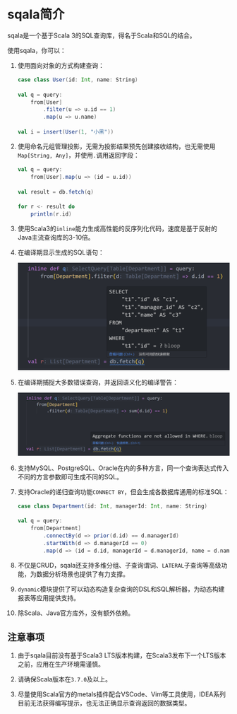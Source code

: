 # sqala简介

sqala是一个基于Scala 3的SQL查询库，得名于Scala和SQL的结合。

使用sqala，你可以：

1. 使用面向对象的方式构建查询：

    ```scala
    case class User(id: Int, name: String)

    val q = query:
        from[User]
            .filter(u => u.id == 1)
            .map(u => u.name)

    val i = insert(User(1, "小黑"))
    ```

2. 使用命名元组管理投影，无需为投影结果预先创建接收结构，也无需使用`Map[String, Any]`，并使用`.`调用返回字段：

    ```scala
    val q = query:
        from[User].map(u => (id = u.id))

    val result = db.fetch(q)

    for r <- result do
        println(r.id)
    ```

3. 使用Scala3的`inline`能力生成高性能的反序列化代码，速度是基于反射的Java主流查询库的3-10倍。

4. 在编译期显示生成的SQL语句：

    ![show](../../images/index-show.png)

5. 在编译期捕捉大多数错误查询，并返回语义化的编译警告：

    ![error](../../images/index-error.png)

6. 支持MySQL、PostgreSQL、Oracle在内的多种方言，同一个查询表达式传入不同的方言参数即可生成不同的SQL。

7. 支持Oracle的递归查询功能`CONNECT BY`，但会生成各数据库通用的标准SQL：

    ```scala
    case class Department(id: Int, managerId: Int, name: String)

    val q = query:
        from[Department]
            .connectBy(d => prior(d.id) == d.managerId)
            .startWith(d => d.managerId == 0)
            .map(d => (id = d.id, managerId = d.managerId, name = d.name))
    ```

8. 不仅是CRUD，sqala还支持多维分组、子查询谓词、`LATERAL`子查询等高级功能，为数据分析场景也提供了有力支撑。

9. `dynamic`模块提供了可以动态构造复杂查询的DSL和SQL解析器，为动态构建报表等应用提供支持。

10. 除Scala、Java官方库外，没有额外依赖。

## 注意事项

1. 由于sqala目前没有基于Scala3 LTS版本构建，在Scala3发布下一个LTS版本之前，应用在生产环境需谨慎。

2. 请确保Scala版本在`3.7.0`及以上。

3. 尽量使用Scala官方的metals插件配合VSCode、Vim等工具使用，IDEA系列目前无法获得编写提示，也无法正确显示查询返回的数据类型。
